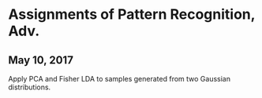 # Assignments of Pattern Recognition, Adv.

## May 10, 2017

Apply PCA and Fisher LDA to samples generated from two Gaussian distributions.
